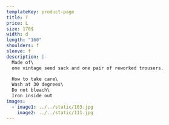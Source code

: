 ```yaml
---
templateKey: product-page
title: T
price: L
size: 170$
width: d
length: "160"
shoulders: f
sleeve: f
description: |-
  Made of\
  one vintage seed sack and one pair of reworked trousers.

  How to take care\
  Wash at 30 degrees\
  Do not bleach\
  Iron inside out
images:
  - image1: ../../static/103.jpg
    image2: ../../static/111.jpg
---
```

